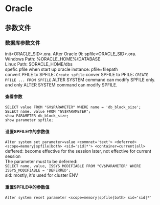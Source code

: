# Oracle
## 参数文件
### 数据库参数文件
init<ORACLE_SID>.ora. After Oracle 9i: spfile<ORACLE_SID>.ora.  
Windows Path: %ORACLE_HOME%\DATABASE  
Linux Path: $ORACLE_HOME/dbs  
spefic pfile when start up oracle instance: pfile=filepath  
convert PFILE to SPFILE: `Create spfile`
conver SPFILE to PFILE: `CREATE PFILE ... FROM SPFILE`
ALTER SYSTEM command can modify SPFILE only. and only ALTER SYSTEM command can modify SPFILE.
#### 查看参数
`SELECT value FROM "GV$PARAMETER" WHERE name = 'db_block_size';`  
`SELECT name, value FROM "GV$PARAMETER";`  
`show PARAMETER db_block_size;`  
`show parameter spfile;`
#### 设置SPFILE中的参数值
`Alter system set parameter=value <commnet='text'> <deferred> <scope=memory|spfile|both> <sid='sid|*'> <container=current|all>`  
deffered: become effective for the session later, not effective for current session  
    The parameter must to be deferred:  
    `SELECT name, value, ISSYS_MODIFIABLE FROM "GV$PARAMETER" WHERE ISSYS_MODIFIABLE = 'DEFERRED';`  
sid: mostly, it's used for cluster ENV  
#### 重置SPFILE中的参数值
`Alter system reset parameter <scope=memory|spfile|both> sid='sid|*'`
